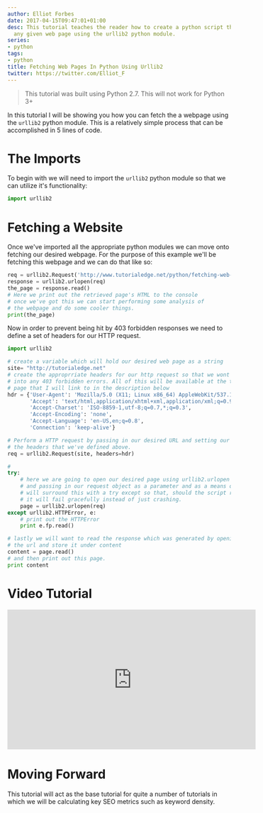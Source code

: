 ```yaml
---
author: Elliot Forbes
date: 2017-04-15T09:47:01+01:00
desc: This tutorial teaches the reader how to create a python script that will fetch
  any given web page using the urllib2 python module.
series:
- python
tags:
- python
title: Fetching Web Pages In Python Using Urllib2
twitter: https://twitter.com/Elliot_F
---
```


> This tutorial was built using Python 2.7. This will not work for Python 3+

In this tutorial I will be showing you how you can fetch the a webpage using the `urllib2` python module. This is a relatively simple process that can be accomplished in 5 lines of code.

# The Imports

To begin with we will need to import the `urllib2` python module so that we can utilize it's functionality:

```py
import urllib2
```

# Fetching a Website

<p>Once we've imported all the appropriate python modules we can move onto fetching our desired webpage. For the purpose of this example we'll be fetching this webpage and we can do that like so:</p>

```py
req = urllib2.Request('http://www.tutorialedge.net/python/fetching-web-pages-python/')
response = urllib2.urlopen(req)
the_page = response.read()
# Here we print out the retrieved page's HTML to the console
# once we've got this we can start performing some analysis of 
# the webpage and do some cooler things.
print(the_page)
```

<p>Now in order to prevent being hit by 403 forbidden responses we need to define a set of headers for our HTTP request.</p>

```py
import urllib2

# create a variable which will hold our desired web page as a string
site= "http://tutorialedge.net"
# create the approprriate headers for our http request so that we wont run
# into any 403 forbidden errors. All of this will be available at the tutorial
# page that I will link to in the description below
hdr = {'User-Agent': 'Mozilla/5.0 (X11; Linux x86_64) AppleWebKit/537.11 (KHTML, like Gecko) Chrome/23.0.1271.64 Safari/537.11',
       'Accept': 'text/html,application/xhtml+xml,application/xml;q=0.9,*/*;q=0.8',
       'Accept-Charset': 'ISO-8859-1,utf-8;q=0.7,*;q=0.3',
       'Accept-Encoding': 'none',
       'Accept-Language': 'en-US,en;q=0.8',
       'Connection': 'keep-alive'}

# Perform a HTTP request by passing in our desired URL and setting our headers to equal
# the headers that we've defined above.
req = urllib2.Request(site, headers=hdr)

# 
try:
    # here we are going to open our desired page using urllib2.urlopen
    # and passing in our request object as a parameter and as a means of protection we 
    # will surround this with a try except so that, should the script run into any errors
    # it will fail gracefully instead of just crashing.
    page = urllib2.urlopen(req)
except urllib2.HTTPError, e:
    # print out the HTTPError
    print e.fp.read()

# lastly we will want to read the response which was generated by opening
# the url and store it under content
content = page.read()
# and then print out this page.
print content
```

# Video Tutorial

<p><iframe allowfullscreen="" frameborder="0" height="315" src="https://www.youtube.com/embed/LTGhCtp2Scw" width="560"></iframe></p>


# Moving Forward

<p>This tutorial will act as the base tutorial for quite a number of tutorials in which we will be calculating key SEO metrics such as keyword density. </p>

